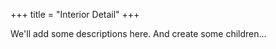 +++ 
title = "Interior Detail" 
+++

We'll add some descriptions here.
And create some children...


